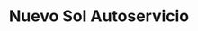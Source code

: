 ---
title: "Nuevo Sol Autoservicio"
url: /ciudad-autonoma-de-buenos-aires/nuevo-sol-autoservicio/
shop: Gemüse & Obst
---
